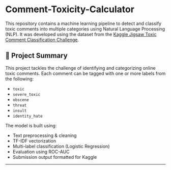 # Comment-Toxicity-Calculator

This repository contains a machine learning pipeline to detect and classify toxic comments into multiple categories using Natural Language Processing (NLP). It was developed using the dataset from the [Kaggle Jigsaw Toxic Comment Classification Challenge](https://www.kaggle.com/competitions/jigsaw-toxic-comment-classification-challenge).

## 📌 Project Summary

This project tackles the challenge of identifying and categorizing online toxic comments. Each comment can be tagged with one or more labels from the following:
- `toxic`
- `severe_toxic`
- `obscene`
- `threat`
- `insult`
- `identity_hate`

The model is built using:
- Text preprocessing & cleaning
- TF-IDF vectorization
- Multi-label classification (Logistic Regression)
- Evaluation using ROC-AUC
- Submission output formatted for Kaggle

---
